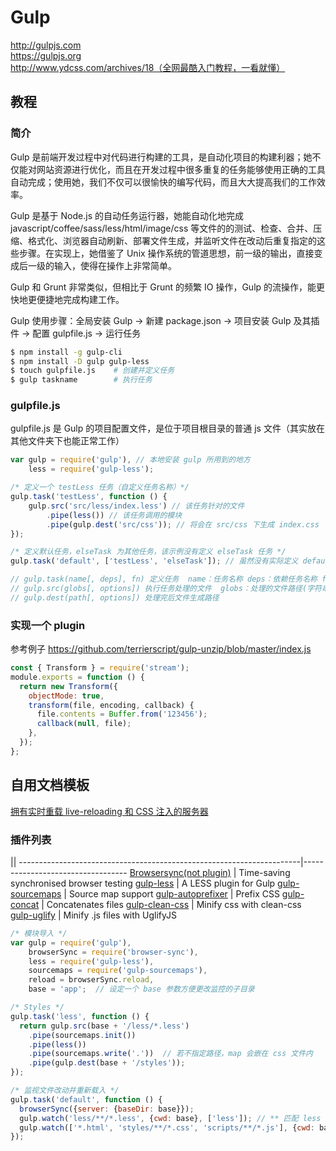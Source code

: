 # Gulp

http://gulpjs.com  
https://gulpjs.org  
http://www.ydcss.com/archives/18（全网最酷入门教程，一看就懂）


## 教程

### 简介

Gulp 是前端开发过程中对代码进行构建的工具，是自动化项目的构建利器；她不仅能对网站资源进行优化，而且在开发过程中很多重复的任务能够使用正确的工具自动完成；使用她，我们不仅可以很愉快的编写代码，而且大大提高我们的工作效率。

Gulp 是基于 Node.js 的自动任务运行器，她能自动化地完成 javascript/coffee/sass/less/html/image/css 等文件的的测试、检查、合并、压缩、格式化、浏览器自动刷新、部署文件生成，并监听文件在改动后重复指定的这些步骤。在实现上，她借鉴了 Unix 操作系统的管道思想，前一级的输出，直接变成后一级的输入，使得在操作上非常简单。

Gulp 和 Grunt 非常类似，但相比于 Grunt 的频繁 IO 操作，Gulp 的流操作，能更快地更便捷地完成构建工作。

Gulp 使用步骤：全局安装 Gulp -> 新建 package.json -> 项目安装 Gulp 及其插件 -> 配置 gulpfile.js -> 运行任务

```bash
$ npm install -g gulp-cli
$ npm install -D gulp gulp-less
$ touch gulpfile.js    # 创建并定义任务
$ gulp taskname        # 执行任务
```

### gulpfile.js

gulpfile.js 是 Gulp 的项目配置文件，是位于项目根目录的普通 js 文件（其实放在其他文件夹下也能正常工作）

```js
var gulp = require('gulp'), // 本地安装 gulp 所用到的地方
    less = require('gulp-less');

/* 定义一个 testLess 任务（自定义任务名称）*/
gulp.task('testLess', function () {
    gulp.src('src/less/index.less') // 该任务针对的文件
        .pipe(less()) // 该任务调用的模块
        .pipe(gulp.dest('src/css')); // 将会在 src/css 下生成 index.css
});

/* 定义默认任务，elseTask 为其他任务，该示例没有定义 elseTask 任务 */
gulp.task('default', ['testLess', 'elseTask']); // 虽然没有实际定义 default，但会执行定义的两个前置任务

// gulp.task(name[, deps], fn) 定义任务  name：任务名称 deps：依赖任务名称 fn：回调函数
// gulp.src(globs[, options]) 执行任务处理的文件  globs：处理的文件路径(字符串或者字符串数组) 
// gulp.dest(path[, options]) 处理完后文件生成路径
```

### 实现一个 plugin

参考例子 https://github.com/terrierscript/gulp-unzip/blob/master/index.js

```js
const { Transform } = require('stream');
module.exports = function () {
  return new Transform({
    objectMode: true,
    transform(file, encoding, callback) {
      file.contents = Buffer.from('123456');
      callback(null, file);
    },
  });
};
```


## 自用文档模板

[拥有实时重载 live-reloading 和 CSS 注入的服务器](http://www.gulpjs.com.cn/docs/recipes/server-with-livereload-and-css-injection/)

### 插件列表

||
----------------------------------------------------------------------|----------------------------------
[Browsersync(not plugin)](https://browsersync.io/docs/gulp)           | Time-saving synchronised browser testing
[gulp-less](https://www.npmjs.com/package/gulp-less/)                 | A LESS plugin for Gulp
[gulp-sourcemaps](https://www.npmjs.com/package/gulp-sourcemaps/)     | Source map support
[gulp-autoprefixer](https://www.npmjs.com/package/gulp-autoprefixer/) | Prefix CSS
[gulp-concat](https://www.npmjs.com/package/gulp-concat/)             | Concatenates files
[gulp-clean-css](https://www.npmjs.com/package/gulp-clean-css/)       | Minify css with clean-css
[gulp-uglify](https://www.npmjs.com/package/gulp-uglify/)             | Minify .js files with UglifyJS

```js
/* 模块导入 */
var gulp = require('gulp'),
    browserSync = require('browser-sync'),
    less = require('gulp-less'),
    sourcemaps = require('gulp-sourcemaps'),
    reload = browserSync.reload,
    base = 'app';  // 设定一个 base 参数方便更改监控的子目录

/* Styles */
gulp.task('less', function () {
  return gulp.src(base + '/less/*.less')
    .pipe(sourcemaps.init())
    .pipe(less())
    .pipe(sourcemaps.write('.'))  // 若不指定路径，map 会嵌在 css 文件内
    .pipe(gulp.dest(base + '/styles'));
});

/* 监视文件改动并重新载入 */
gulp.task('default', function () {
  browserSync({server: {baseDir: base}});
  gulp.watch('less/**/*.less', {cwd: base}, ['less']); // ** 匹配 less 的 0 个或多个子文件夹
  gulp.watch(['*.html', 'styles/**/*.css', 'scripts/**/*.js'], {cwd: base}, reload);
});
```
